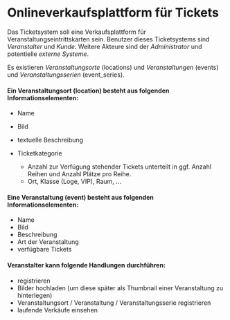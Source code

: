 # Onlineverkaufsplattform für Tickets #

Das Ticketsystem soll eine Verkaufsplattform für Veranstaltungseintrittskarten sein.
Benutzer dieses Ticketsystems sind *Veranstalter* und *Kunde*.
Weitere Akteure sind der *Administrator* und potentielle *externe Systeme*.

Es existieren *Veranstaltungsorte* (locations) und *Veranstaltungen* (events) und *Veranstaltungsserien* (event_series).


#### Ein Veranstaltungsort (location) besteht aus folgenden Informationselementen: ####

 * Name
 * Bild
 * textuelle Beschreibung
 * Ticketkategorie

	* Anzahl zur Verfügung stehender Tickets unterteilt in ggf.
          Anzahl Reihen und Anzahl Plätze pro Reihe.
	* Ort, Klasse (Loge, VIP), Raum, ... 


#### Eine Veranstaltung (event) besteht aus folgenden Informationselementen: ####

 * Name
 * Bild
 * Beschreibung
 * Art der Veranstaltung
 * verfügbare Tickets


#### Veranstalter kann folgende Handlungen durchführen: ####

* registrieren
* Bilder hochladen (um diese später als Thumbnail einer Veranstaltung zu hinterlegen)
* Veranstaltungsort / Veranstaltung / Veranstaltungsserie registrieren
* laufende Verkäufe einsehen